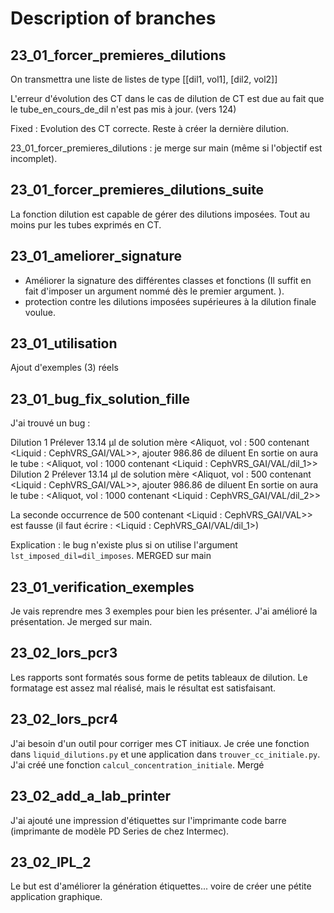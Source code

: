 # Description of branches

## 23_01_forcer_premieres_dilutions
On transmettra une liste de listes de type [[dil1, vol1], [dil2, vol2]]

L'erreur d'évolution des CT dans le cas de dilution de CT est due au fait que le tube_en_cours_de_dil n'est pas mis à jour. (vers 124)

Fixed : Evolution des CT correcte. 
   Reste à créer la dernière dilution.

23_01_forcer_premieres_dilutions : je merge sur main (même si l'objectif est incomplet).

## 23_01_forcer_premieres_dilutions_suite
La fonction dilution est capable de gérer des dilutions imposées. Tout au moins pur les tubes exprimés en CT.

## 23_01_ameliorer_signature
  * Améliorer la signature des différentes classes et fonctions (Il suffit en fait d'imposer un argument nommé dès le premier argument.
    ). 
  * protection contre les dilutions imposées supérieures à la dilution finale voulue. 

## 23_01_utilisation
Ajout d'exemples (3) réels

## 23_01_bug_fix_solution_fille
J'ai trouvé un bug : 

Dilution 1
Prélever 13.14 µl de solution mère <Aliquot, vol : 500 contenant <Liquid : CephVRS_GAI/VAL>>, ajouter 986.86 de diluent 
En sortie on aura le tube : <Aliquot, vol : 1000 contenant <Liquid : CephVRS_GAI/VAL/dil_1>>
Dilution 2
Prélever 13.14 µl de solution mère <Aliquot, vol : 500 contenant <Liquid : CephVRS_GAI/VAL>>, ajouter 986.86 de diluent 
En sortie on aura le tube : <Aliquot, vol : 1000 contenant <Liquid : CephVRS_GAI/VAL/dil_2>>

La seconde occurrence de 500 contenant <Liquid : CephVRS_GAI/VAL>> est fausse (il faut écrire : <Liquid : CephVRS_GAI/VAL/dil_1>)

Explication : le bug n'existe plus si on utilise l'argument `lst_imposed_dil=dil_imposes`.
MERGED sur main

## 23_01_verification_exemples
Je vais reprendre mes 3 exemples pour bien les présenter. J'ai amélioré la présentation. Je merged sur main.


## 23_02_lors_pcr3
Les rapports sont formatés sous forme de petits tableaux de dilution. Le formatage est assez mal réalisé, mais le 
résultat est satisfaisant.

## 23_02_lors_pcr4
J'ai besoin d'un outil pour corriger mes CT initiaux. Je crée une fonction dans `liquid_dilutions.py` et une 
application dans `trouver_cc_initiale.py`. J'ai créé une fonction `calcul_concentration_initiale`.
Mergé 

## 23_02_add_a_lab_printer
J'ai ajouté une impression d'étiquettes sur l'imprimante code barre (imprimante de modèle PD Series de chez Intermec).

## 23_02_IPL_2
Le but est d'améliorer la génération étiquettes... voire de créer une pétite application graphique.